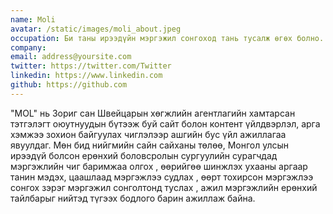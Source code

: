 ```yaml
---
name: Moli
avatar: /static/images/moli_about.jpeg
occupation: Би таны ирээдүйн мэргэжил сонгоход тань тусалж өгөх болно.
company:
email: address@yoursite.com
twitter: https://twitter.com/Twitter
linkedin: https://www.linkedin.com
github: https://github.com
---
```


"MOL" нь Зориг сан Швейцарын хөгжлийн агентлагийн хамтарсан тэтгэлэгт оюутнуудын бүтээж буй сайт болон контент үйлдвэрлэл, арга хэмжээ зохион байгуулах чиглэлээр ашгийн бус үйл ажиллагаа явуулдаг. Мөн бид нийгмийн сайн сайханы төлөө, Монгол улсын ирээдүй болсон ерөнхий боловсролын сургуулийн сурагчдад мэргэжлийн чиг баримжаа олгох , өөрийгөө шинжлэх ухааны аргаар танин мэдэх, цаашлаад мэргэжлээ судлах , өөрт тохирсон мэргэжлээ сонгох зэрэг мэргэжил сонголтонд туслах , ажил мэргэжлийн ерөнхий тайлбарыг нийтэд түгээх бодлого барин ажиллаж байна.
